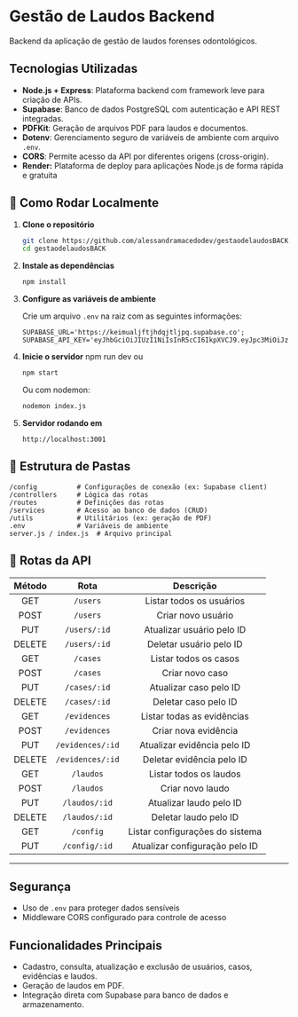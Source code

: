 # Gestão de Laudos Backend

Backend da aplicação de gestão de laudos forenses odontológicos.

## Tecnologias Utilizadas

- **Node.js + Express**: Plataforma backend com framework leve para criação de APIs.
- **Supabase**: Banco de dados PostgreSQL com autenticação e API REST integradas.
- **PDFKit**: Geração de arquivos PDF para laudos e documentos.
- **Dotenv**: Gerenciamento seguro de variáveis de ambiente com arquivo `.env`.
- **CORS**: Permite acesso da API por diferentes origens (cross-origin).
- **Render:** Plataforma de deploy para aplicações Node.js de forma rápida e gratuita

## 🚀 Como Rodar Localmente

1. **Clone o repositório**
   ```bash
   git clone https://github.com/alessandramacedodev/gestaodelaudosBACK.git
   cd gestaodelaudosBACK
   ```

2. **Instale as dependências**
   ```bash
   npm install
   ```

3. **Configure as variáveis de ambiente**
   
   Crie um arquivo `.env` na raiz com as seguintes informações:

   ```
   SUPABASE_URL='https://keimualjftjhdqjtljpq.supabase.co';
   SUPABASE_API_KEY='eyJhbGciOiJIUzI1NiIsInR5cCI6IkpXVCJ9.eyJpc3MiOiJzdXBhYmFzZSIsInJlZiI6ImtlaW11YWxqZnRqaGRxanRsanBxIiwicm9sZSI6ImFub24iLCJpYXQiOjE3NDUyNTg1NTcsImV4cCI6MjA2MDgzNDU1N30.5UFN41Oa1fL9doenNIGVM3pGymjPJTuKutnQj4GGUmw';
   ```

4. **Inicie o servidor**
   npm run dev
      ou
   ```bash
   npm start
   ```
   Ou com nodemon:
   ```bash
   nodemon index.js

   
5. **Servidor rodando em**
   ```
   http://localhost:3001
   ```

## 📂 Estrutura de Pastas

```
/config          # Configurações de conexão (ex: Supabase client)
/controllers     # Lógica das rotas
/routes          # Definições das rotas
/services        # Acesso ao banco de dados (CRUD)
/utils           # Utilitários (ex: geração de PDF)
.env             # Variáveis de ambiente
server.js / index.js  # Arquivo principal
```

## 📌 Rotas da API

| Método | Rota                         | Descrição                                |
|:------:|:-----------------------------:|:---------------------------------------:|
| GET    | `/users`                     | Listar todos os usuários               |
| POST   | `/users`                     | Criar novo usuário                     |
| PUT    | `/users/:id`                 | Atualizar usuário pelo ID              |
| DELETE | `/users/:id`                 | Deletar usuário pelo ID                |
| GET    | `/cases`                     | Listar todos os casos                  |
| POST   | `/cases`                     | Criar novo caso                        |
| PUT    | `/cases/:id`                 | Atualizar caso pelo ID                 |
| DELETE | `/cases/:id`                 | Deletar caso pelo ID                   |
| GET    | `/evidences`                 | Listar todas as evidências             |
| POST   | `/evidences`                 | Criar nova evidência                   |
| PUT    | `/evidences/:id`              | Atualizar evidência pelo ID            |
| DELETE | `/evidences/:id`              | Deletar evidência pelo ID              |
| GET    | `/laudos`                    | Listar todos os laudos                 |
| POST   | `/laudos`                    | Criar novo laudo                       |
| PUT    | `/laudos/:id`                 | Atualizar laudo pelo ID                |
| DELETE | `/laudos/:id`                 | Deletar laudo pelo ID                  |
| GET    | `/config`                    | Listar configurações do sistema        |
| PUT    | `/config/:id`                 | Atualizar configuração pelo ID         |

---

## Segurança
- Uso de `.env` para proteger dados sensíveis
- Middleware CORS configurado para controle de acesso

## Funcionalidades Principais

- Cadastro, consulta, atualização e exclusão de usuários, casos, evidências e laudos.
- Geração de laudos em PDF.
- Integração direta com Supabase para banco de dados e armazenamento.

